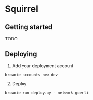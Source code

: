 # Squirrel

## Getting started

TODO

## Deploying

1. Add your deployment account

``` brownie accounts new dev ```

2. Deploy

``` brownie run deploy.py - network goerli ```